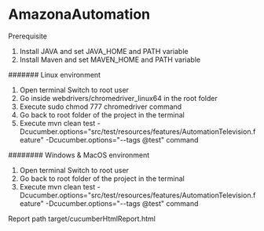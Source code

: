 # AmazonaAutomation
Prerequisite
1. Install JAVA and set JAVA_HOME and PATH variable 
2. Install Maven and set MAVEN_HOME and PATH variable


#######
Linux environment
1. Open terminal Switch to root user
2. Go inside webdrivers/chromedriver_linux64 in the root folder
3. Execute sudo chmod 777 chromedriver command
4. Go back to root folder of the project in the terminal
5. Execute mvn clean test -Dcucumber.options="src/test/resources/features/AutomationTelevision.feature" -Dcucumber.options="--tags @test" command 


########
Windows & MacOS environment
1. Open terminal Switch to root user
2. Go back to root folder of the project in the terminal
3. Execute mvn clean test -Dcucumber.options="src/test/resources/features/AutomationTelevision.feature" -Dcucumber.options="--tags @test" command 



Report path target/cucumberHtmlReport.html
